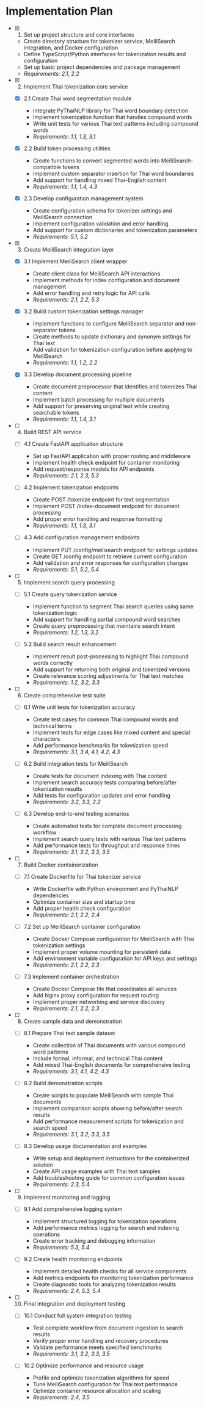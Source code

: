 # Implementation Plan

- [x] 1. Set up project structure and core interfaces
  - Create directory structure for tokenizer service, MeiliSearch integration, and Docker configuration
  - Define TypeScript/Python interfaces for tokenization results and configuration
  - Set up basic project dependencies and package management
  - _Requirements: 2.1, 2.2_

- [x] 2. Implement Thai tokenization core service
  - [x] 2.1 Create Thai word segmentation module
    - Integrate PyThaiNLP library for Thai word boundary detection
    - Implement tokenization function that handles compound words
    - Write unit tests for various Thai text patterns including compound words
    - _Requirements: 1.1, 1.3, 3.1_

  - [x] 2.2 Build token processing utilities
    - Create functions to convert segmented words into MeiliSearch-compatible tokens
    - Implement custom separator insertion for Thai word boundaries
    - Add support for handling mixed Thai-English content
    - _Requirements: 1.1, 1.4, 4.3_

  - [x] 2.3 Develop configuration management system
    - Create configuration schema for tokenizer settings and MeiliSearch connection
    - Implement configuration validation and error handling
    - Add support for custom dictionaries and tokenization parameters
    - _Requirements: 5.1, 5.2_

- [x] 3. Create MeiliSearch integration layer
  - [x] 3.1 Implement MeiliSearch client wrapper
    - Create client class for MeiliSearch API interactions
    - Implement methods for index configuration and document management
    - Add error handling and retry logic for API calls
    - _Requirements: 2.1, 2.2, 5.3_

  - [x] 3.2 Build custom tokenization settings manager
    - Implement functions to configure MeiliSearch separator and non-separator tokens
    - Create methods to update dictionary and synonym settings for Thai text
    - Add validation for tokenization configuration before applying to MeiliSearch
    - _Requirements: 1.1, 1.2, 2.2_

  - [x] 3.3 Develop document processing pipeline
    - Create document preprocessor that identifies and tokenizes Thai content
    - Implement batch processing for multiple documents
    - Add support for preserving original text while creating searchable tokens
    - _Requirements: 1.1, 1.4, 3.1_

- [ ] 4. Build REST API service
  - [ ] 4.1 Create FastAPI application structure
    - Set up FastAPI application with proper routing and middleware
    - Implement health check endpoint for container monitoring
    - Add request/response models for API endpoints
    - _Requirements: 2.1, 2.3, 5.3_

  - [ ] 4.2 Implement tokenization endpoints
    - Create POST /tokenize endpoint for text segmentation
    - Implement POST /index-document endpoint for document processing
    - Add proper error handling and response formatting
    - _Requirements: 1.1, 1.3, 3.1_

  - [ ] 4.3 Add configuration management endpoints
    - Implement PUT /config/meilisearch endpoint for settings updates
    - Create GET /config endpoint to retrieve current configuration
    - Add validation and error responses for configuration changes
    - _Requirements: 5.1, 5.2, 5.4_

- [ ] 5. Implement search query processing
  - [ ] 5.1 Create query tokenization service
    - Implement function to segment Thai search queries using same tokenization logic
    - Add support for handling partial compound word searches
    - Create query preprocessing that maintains search intent
    - _Requirements: 1.2, 1.3, 3.2_

  - [ ] 5.2 Build search result enhancement
    - Implement result post-processing to highlight Thai compound words correctly
    - Add support for returning both original and tokenized versions
    - Create relevance scoring adjustments for Thai text matches
    - _Requirements: 1.2, 3.2, 3.3_

- [ ] 6. Create comprehensive test suite
  - [ ] 6.1 Write unit tests for tokenization accuracy
    - Create test cases for common Thai compound words and technical terms
    - Implement tests for edge cases like mixed content and special characters
    - Add performance benchmarks for tokenization speed
    - _Requirements: 3.1, 3.4, 4.1, 4.2, 4.3_

  - [ ] 6.2 Build integration tests for MeiliSearch
    - Create tests for document indexing with Thai content
    - Implement search accuracy tests comparing before/after tokenization results
    - Add tests for configuration updates and error handling
    - _Requirements: 3.2, 3.3, 2.2_

  - [ ] 6.3 Develop end-to-end testing scenarios
    - Create automated tests for complete document processing workflow
    - Implement search query tests with various Thai text patterns
    - Add performance tests for throughput and response times
    - _Requirements: 3.1, 3.2, 3.3, 3.5_

- [ ] 7. Build Docker containerization
  - [ ] 7.1 Create Dockerfile for Thai tokenizer service
    - Write Dockerfile with Python environment and PyThaiNLP dependencies
    - Optimize container size and startup time
    - Add proper health check configuration
    - _Requirements: 2.1, 2.2, 2.4_

  - [ ] 7.2 Set up MeiliSearch container configuration
    - Create Docker Compose configuration for MeiliSearch with Thai tokenization settings
    - Implement proper volume mounting for persistent data
    - Add environment variable configuration for API keys and settings
    - _Requirements: 2.1, 2.2, 2.3_

  - [ ] 7.3 Implement container orchestration
    - Create Docker Compose file that coordinates all services
    - Add Nginx proxy configuration for request routing
    - Implement proper networking and service discovery
    - _Requirements: 2.1, 2.2, 2.3_

- [ ] 8. Create sample data and demonstration
  - [ ] 8.1 Prepare Thai text sample dataset
    - Create collection of Thai documents with various compound word patterns
    - Include formal, informal, and technical Thai content
    - Add mixed Thai-English documents for comprehensive testing
    - _Requirements: 3.1, 4.1, 4.2, 4.3_

  - [ ] 8.2 Build demonstration scripts
    - Create scripts to populate MeiliSearch with sample Thai documents
    - Implement comparison scripts showing before/after search results
    - Add performance measurement scripts for tokenization and search speed
    - _Requirements: 3.1, 3.2, 3.3, 3.5_

  - [ ] 8.3 Develop usage documentation and examples
    - Write setup and deployment instructions for the containerized solution
    - Create API usage examples with Thai text samples
    - Add troubleshooting guide for common configuration issues
    - _Requirements: 2.3, 5.4_

- [ ] 9. Implement monitoring and logging
  - [ ] 9.1 Add comprehensive logging system
    - Implement structured logging for tokenization operations
    - Add performance metrics logging for search and indexing operations
    - Create error tracking and debugging information
    - _Requirements: 5.3, 5.4_

  - [ ] 9.2 Create health monitoring endpoints
    - Implement detailed health checks for all service components
    - Add metrics endpoints for monitoring tokenization performance
    - Create diagnostic tools for analyzing tokenization results
    - _Requirements: 2.4, 5.3, 5.4_

- [ ] 10. Final integration and deployment testing
  - [ ] 10.1 Conduct full system integration testing
    - Test complete workflow from document ingestion to search results
    - Verify proper error handling and recovery procedures
    - Validate performance meets specified benchmarks
    - _Requirements: 3.1, 3.2, 3.3, 3.5_

  - [ ] 10.2 Optimize performance and resource usage
    - Profile and optimize tokenization algorithms for speed
    - Tune MeiliSearch configuration for Thai text performance
    - Optimize container resource allocation and scaling
    - _Requirements: 2.4, 3.5_